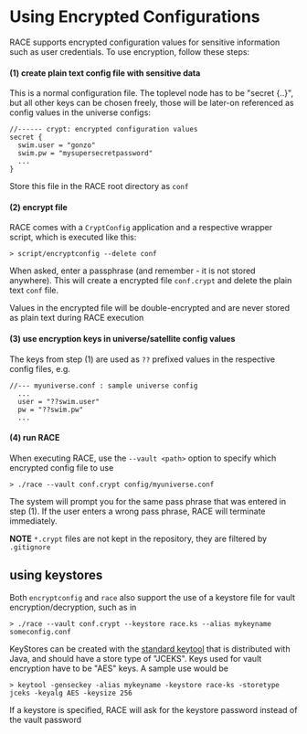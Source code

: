 # Using Encrypted Configurations

RACE supports encrypted configuration values for sensitive information such as
user credentials. To use encryption, follow these steps:

#### (1) create plain text config file with sensitive data
This is a normal configuration file. The toplevel node has to be "secret {..}",
but all other keys can be chosen freely, those will be later-on referenced as config
values in the universe configs:

    //------ crypt: encrypted configuration values
    secret {
      swim.user = "gonzo"
      swim.pw = "mysupersecretpassword"
      ...
    }

Store this file in the RACE root directory as `conf`

#### (2) encrypt file
RACE comes with a `CryptConfig` application and a respective wrapper script,
which is executed like this:

    > script/encryptconfig --delete conf

When asked, enter a passphrase (and remember - it is not stored anywhere). This
will create a encrypted file `conf.crypt` and delete the plain text `conf` file.

Values in the encrypted file will be double-encrypted and are never stored as
plain text during RACE execution

#### (3) use encryption keys in universe/satellite config values
The keys from step (1) are used as `??` prefixed values in the respective
config files, e.g.

    //--- myuniverse.conf : sample universe config
      ...
      user = "??swim.user"
      pw = "??swim.pw"
      ...

#### (4) run RACE

When executing RACE, use the `--vault <path>` option to specify which encrypted config file to use

    > ./race --vault conf.crypt config/myuniverse.conf

The system will prompt you for the same pass phrase that was entered in step (1). If the user enters 
a wrong pass phrase, RACE will terminate immediately.

**NOTE** `*.crypt` files are not kept in the repository, they are filtered by `.gitignore`


## using keystores

Both `encryptconfig` and `race` also support the use of a keystore file for vault encryption/decryption,
such as in

    > ./race --vault conf.crypt --keystore race.ks --alias mykeyname someconfig.conf
    
KeyStores can be created with the [standard keytool][keytool] that is distributed with Java, and 
should have a store type of "JCEKS". Keys used for vault encryption have to be "AES" keys. A sample
use would be

    > keytool -genseckey -alias mykeyname -keystore race-ks -storetype jceks -keyalg AES -keysize 256
    
If a keystore is specified, RACE will ask for the keystore password instead of the vault password


[keytool]: http://docs.oracle.com/javase/8/docs/technotes/tools/windows/keytool.html